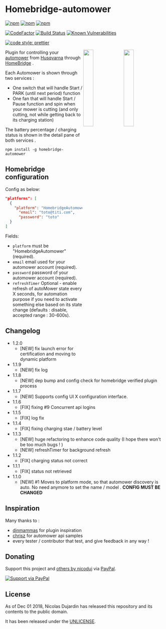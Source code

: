 # Homebridge-automower

[![npm](https://img.shields.io/npm/v/homebridge-automower.svg)](https://www.npmjs.com/package/homebridge-automower)
[![npm](https://img.shields.io/npm/dw/homebridge-automower.svg)](https://www.npmjs.com/package/homebridge-automower)
[![npm](https://img.shields.io/npm/dt/homebridge-automower.svg)](https://www.npmjs.com/package/homebridge-automower)

[![CodeFactor](https://www.codefactor.io/repository/github/nicoduj/homebridge-automower/badge)](https://www.codefactor.io/repository/github/nicoduj/homebridge-automower)
[![Build Status](https://travis-ci.com/nicoduj/homebridge-automower.svg?branch=master)](https://travis-ci.com/nicoduj/homebridge-automower)
[![Known Vulnerabilities](https://snyk.io/test/github/nicoduj/homebridge-automower/badge.svg?targetFile=package.json)](https://snyk.io/test/github/nicoduj/homebridge-automower?targetFile=package.json)

[![code style: prettier](https://img.shields.io/badge/code_style-prettier-ff69b4.svg?style=flat-square)](https://github.com/prettier/prettier)

<img src="https://user-images.githubusercontent.com/19813688/48661529-729f9600-ea73-11e8-8051-37adfd687922.PNG" width="25%" align="right"> 
<img src="https://user-images.githubusercontent.com/19813688/48661518-4c79f600-ea73-11e8-9c2f-45a8958106a5.PNG" width="25%" align="right">

Plugin for controlling your [automower](https://www.husqvarna.com/fr/produits/robots-tondeuses/) from [Husqvarna](https://www.husqvarna.com/f) through [HomeBridge](https://github.com/nfarina/homebridge) .

Each Automower is shown through two services :

- One switch that will handle Start / PARK (until next period) function
- One fan that will handle Start / Pause function and spin when your mower is cutting (and only cutting, not while getting back to its charging station)

The battery percentage / charging status is shown in the detail pane of both services .

`npm install -g homebridge-automower`

## Homebridge configuration

Config as below:

```json
"platforms": [
  {
    "platform": "HomebridgeAutomower",
	  "email": "toto@titi.com",
	  "password": "toto"
  }
]
```

Fields:

- `platform` must be "HomebridgeAutomower" (required).
- `email` email used for your automower account (required).
- `password` password of your automower account (required).
- `refreshTimer` Optional - enable refresh of autoMower state every X seconds, for automation purpose if you need to activate something else based on its state change (defaults : disable, accepted range : 30-600s).

## Changelog

- 1.2.0
  - [NEW] fix launch error for certification and moving to dynamic platform
- 1.1.9
  - [NEW] fix log
- 1.1.8
  - [NEW] dep bump and config check for homebridge verified plugin process
- 1.1.7
  - [NEW] Supports config UI X configuration interface.
- 1.1.6
  - [FIX] fixing #9 Concurrent api logins
- 1.1.5
  - [FIX] log fix
- 1.1.4
  - [FIX] fixing charging stae / battery level
- 1.1.3
  - [NEW] huge refactoring to enhance code quality (I hope there won't be too much bugs ! )
  - [NEW] refreshTimer for background refresh
- 1.1.2
  - [FIX] charging status not correct
- 1.1.1
  - [FIX] status not retrieved
- 1.1.0
  - [NEW] #1 Moves to platform mode, so that automower discovery is auto. No need anymore to set the name / model . **CONFIG MUST BE CHANGED**

## Inspiration

Many thanks to :

- [dinmammas] for plugin inspiration
- [chrisz] for automower api samples
- every tester / contributor that test, and give feedback in any way !

[dinmammas]: https://github.com/dinmammas/homebridge-robonect
[chrisz]: https://github.com/chrisz/pyhusmow

## Donating

Support this project and [others by nicoduj][nicoduj-projects] via [PayPal][paypal-nicoduj].

[![Support via PayPal][paypal-button]][paypal-nicoduj]

[nicoduj-projects]: https://github.com/nicoduj/
[paypal-button]: https://img.shields.io/badge/Donate-PayPal-green.svg
[paypal-nicoduj]: https://www.paypal.me/nicoduj/2.50

## License

As of Dec 01 2018, Nicolas Dujardin has released this repository and its contents to the public domain.

It has been released under the [UNLICENSE][].

[unlicense]: LICENSE
